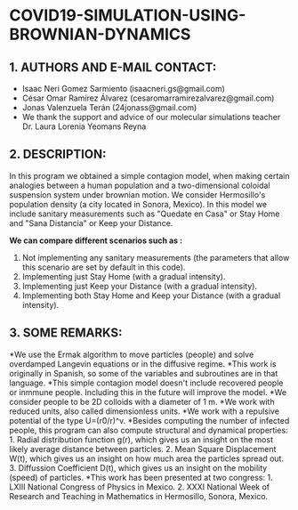 # COVID19-SIMULATION-USING-BROWNIAN-DYNAMICS

## 1. AUTHORS AND E-MAIL CONTACT:
<ul>
<li>Isaac Neri Gomez Sarmiento (isaacneri.gs@gmail.com) </li>
<li> César Omar Ramírez Álvarez (cesaromarramirezalvarez@gmail.com) </li>
<li> Jonas Valenzuela Terán     (24jonass@gmail.com) </li>
<li>We thank the support and advice of our molecular simulations teacher Dr. Laura Lorenia Yeomans Reyna </li>
</ul>


## 2. DESCRIPTION:
In this program we obtained a simple contagion model, when making certain analogies between a human population and
a two-dimensional coloidal suspension system under brownian motion.
We consider Hermosillo's population density (a city located in Sonora, Mexico).
In this model we include sanitary measurements such as "Quedate en Casa" or Stay Home
and "Sana Distancia" or Keep your Distance.

<b>We can compare different scenarios such as :</b>
<ol>
<li> Not implementing any sanitary measurements (the parameters that allow this scenario are set by default in this code).</li>
<li> Implementing just Stay Home (with a gradual intensity).</li>
<li> Implementing just Keep your Distance (with a gradual intensity).</li>
<li> Implementing both Stay Home and Keep your Distance (with a gradual intensity).</li>
</ol>

## 3. SOME REMARKS:
*We use the Ermak algorithm to move particles (people) and solve overdamped Langevin equations or in the diffusive regime.
*This work is originally in Spanish, so some of the variables and subroutines are in that language.
*This simple contagion model doesn't include recovered people or inmmune people. Including this in the future will improve the model.
*We consider people to be 2D colloids with a diameter of 1 m.
*We work with reduced units, also called dimensionless units.
*We work with a repulsive potential of the type U=(r0/r)^v.
*Besides computing the number of infected people, this program can also compute structural and dynamical properties:
    1. Radial distribution function g(r), which gives us an insight on the most likely average distance between particles.
    2. Mean Square Displacement W(t), which gives us an insight on how much area the particles spread out.
    3. Diffussion Coefficient D(t), which gives us an insight on the mobility (speed) of particles.
*This work has been presented at two congress:
    1. LXIII National Congress of Physics in Mexico.
    2. XXXI National Week of Research and Teaching in Mathematics in Hermosillo, Sonora, Mexico.
